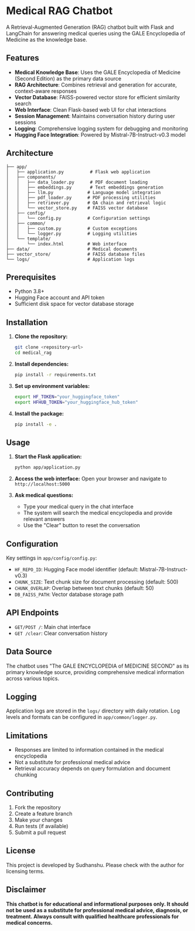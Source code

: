 # Medical RAG Chatbot

A Retrieval-Augmented Generation (RAG) chatbot built with Flask and LangChain for answering medical queries using the GALE Encyclopedia of Medicine as the knowledge base.

## Features

- **Medical Knowledge Base**: Uses the GALE Encyclopedia of Medicine (Second Edition) as the primary data source
- **RAG Architecture**: Combines retrieval and generation for accurate, context-aware responses  
- **Vector Database**: FAISS-powered vector store for efficient similarity search
- **Web Interface**: Clean Flask-based web UI for chat interactions
- **Session Management**: Maintains conversation history during user sessions
- **Logging**: Comprehensive logging system for debugging and monitoring
- **Hugging Face Integration**: Powered by Mistral-7B-Instruct-v0.3 model

## Architecture

```
├── app/
│   ├── application.py          # Flask web application
│   ├── components/
│   │   ├── data_loader.py      # PDF document loading
│   │   ├── embeddings.py       # Text embeddings generation
│   │   ├── llm.py             # Language model integration
│   │   ├── pdf_loader.py      # PDF processing utilities
│   │   ├── retriever.py       # QA chain and retrieval logic
│   │   └── vector_store.py    # FAISS vector database
│   ├── config/
│   │   └── config.py          # Configuration settings
│   ├── common/
│   │   ├── custom.py          # Custom exceptions
│   │   └── logger.py          # Logging utilities
│   └── template/
│       └── index.html         # Web interface
├── data/                      # Medical documents
├── vector_store/              # FAISS database files
└── logs/                      # Application logs
```

## Prerequisites

- Python 3.8+
- Hugging Face account and API token
- Sufficient disk space for vector database storage

## Installation

1. **Clone the repository:**
   ```bash
   git clone <repository-url>
   cd medical_rag
   ```

2. **Install dependencies:**
   ```bash
   pip install -r requirements.txt
   ```

3. **Set up environment variables:**
   ```bash
   export HF_TOKEN="your_huggingface_token"
   export HFHUB_TOKEN="your_huggingface_hub_token"
   ```

4. **Install the package:**
   ```bash
   pip install -e .
   ```

## Usage

1. **Start the Flask application:**
   ```bash
   python app/application.py
   ```

2. **Access the web interface:**
   Open your browser and navigate to `http://localhost:5000`

3. **Ask medical questions:**
   - Type your medical query in the chat interface
   - The system will search the medical encyclopedia and provide relevant answers
   - Use the "Clear" button to reset the conversation

## Configuration

Key settings in `app/config/config.py`:

- `HF_REPO_ID`: Hugging Face model identifier (default: Mistral-7B-Instruct-v0.3)
- `CHUNK_SIZE`: Text chunk size for document processing (default: 500)
- `CHUNK_OVERLAP`: Overlap between text chunks (default: 50)
- `DB_FAISS_PATH`: Vector database storage path

## API Endpoints

- `GET/POST /`: Main chat interface
- `GET /clear`: Clear conversation history

## Data Source

The chatbot uses "The GALE ENCYCLOPEDIA of MEDICINE SECOND" as its primary knowledge source, providing comprehensive medical information across various topics.

## Logging

Application logs are stored in the `logs/` directory with daily rotation. Log levels and formats can be configured in `app/common/logger.py`.

## Limitations

- Responses are limited to information contained in the medical encyclopedia
- Not a substitute for professional medical advice
- Retrieval accuracy depends on query formulation and document chunking

## Contributing

1. Fork the repository
2. Create a feature branch
3. Make your changes
4. Run tests (if available)
5. Submit a pull request

## License

This project is developed by Sudhanshu. Please check with the author for licensing terms.

## Disclaimer

**This chatbot is for educational and informational purposes only. It should not be used as a substitute for professional medical advice, diagnosis, or treatment. Always consult with qualified healthcare professionals for medical concerns.**